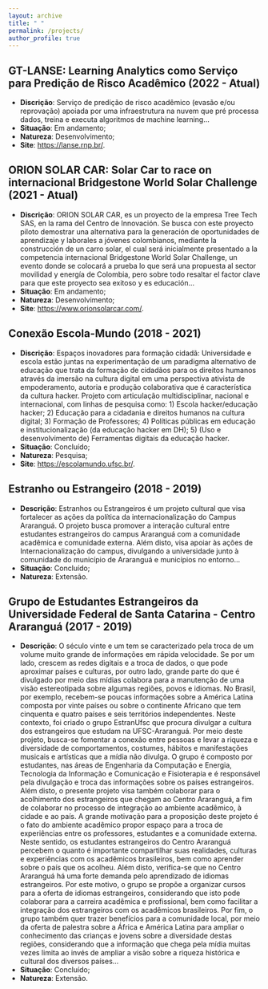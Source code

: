 ```yaml
---
layout: archive
title: " "
permalink: /projects/
author_profile: true
---
```

## GT-LANSE: Learning Analytics como Serviço para Predição de Risco Acadêmico (2022 - Atual)

* **Discrição**:  Serviço de predição de risco acadêmico (evasão e/ou reprovação) apoiada por uma infraestrutura na nuvem que pré processa dados, treina e executa algoritmos de machine learning...
* **Situação**: Em andamento;
* **Natureza**: Desenvolvimento;
* **Site**: <a href ="https://lanse.rnp.br/" target="_blank">https://lanse.rnp.br/</a>.

## ORION SOLAR CAR: Solar Car to race on internacional Bridgestone World Solar Challenge (2021 - Atual)

* **Discrição**:  ORION SOLAR CAR, es un proyecto de la empresa Tree Tech SAS, en la rama del Centro de Innovación. Se busca con este proyecto piloto demostrar una alternativa para la generación de oportunidades de aprendizaje y laborales a jóvenes colombianos, mediante la construcción de un carro solar, el cual será inicialmente presentado a la competencia internacional Bridgestone World Solar Challenge, un evento donde se colocará a prueba lo que será una propuesta al sector movilidad y energía de Colombia, pero sobre todo resaltar el factor clave para que este proyecto sea exitoso y es educación...
* **Situação**: Em andamento;
* **Natureza**: Desenvolvimento;
* **Site**: <a href ="https://www.orionsolarcar.com/" target="_blank">https://www.orionsolarcar.com/</a>.



## Conexão Escola-Mundo (2018 - 2021)

* **Discrição**: Espaços inovadores para formação cidadã: Universidade e escola estão juntas na experimentação de um paradigma alternativo de educação que trata da formação de cidadãos para os direitos humanos através da imersão na cultura digital em uma perspectiva ativista de empoderamento, autoria e produção colaborativa que é característica da cultura hacker. Projeto com articulação multidisciplinar, nacional e internacional, com linhas de pesquisa como: 1) Escola hacker/educação hacker; 2) Educação para a cidadania e direitos humanos na cultura digital; 3) Formação de Professores; 4) Políticas públicas em educação e institucionalização (da educação hacker em DH); 5) (Uso e desenvolvimento de) Ferramentas digitais da educação hacker.
* **Situação**: Concluído;
* **Natureza**: Pesquisa;
* **Site**: <a href ="https://escolamundo.ufsc.br/" target="_blank">https://escolamundo.ufsc.br/</a>.

## Estranho ou Estrangeiro (2018 - 2019) 
* **Descrição**: Estranhos ou Estrangeiros é um projeto cultural que visa fortalecer as ações da política da internacionalização do Campus Araranguá. O projeto busca promover a interação cultural entre estudantes estrangeiros do campus Araranguá com a comunidade acadêmica e comunidade externa. Além disto, visa apoiar às ações de Internacionalização do campus, divulgando a universidade junto à comunidade do município de Araranguá e municípios no entorno...
* **Situação**: Concluído; 
* **Natureza**: Extensão. 

##  Grupo de Estudantes Estrangeiros da Universidade Federal de Santa Catarina - Centro Araranguá (2017 - 2019)

* **Descrição**: O século vinte e um tem se caracterizado pela troca de um volume muito grande de informações em rápida velocidade. Se por um lado, crescem as redes digitais e a troca de dados, o que pode aproximar países e culturas, por outro lado, grande parte do que é divulgado por meio das mídias colabora para a manutenção de uma visão estereotipada sobre algumas regiões, povos e idiomas. No Brasil, por exemplo, recebem-se poucas informações sobre a América Latina composta por vinte países ou sobre o continente Africano que tem cinquenta e quatro países e seis territórios independentes. Neste contexto, foi criado o grupo EstranUfsc que procura divulgar a cultura dos estrangeiros que estudam na UFSC-Araranguá. Por meio deste projeto, busca-se fomentar a conexão entre pessoas e levar a riqueza e diversidade de comportamentos, costumes, hábitos e manifestações musicais e artísticas que a mídia não divulga. O grupo é composto por estudantes, nas áreas de Engenharia da Computação e Energia, Tecnologia da Informação e Comunicação e Fisioterapia e é responsável pela divulgação e troca das informações sobre os países estrangeiros. Além disto, o presente projeto visa também colaborar para o acolhimento dos estrangeiros que chegam ao Centro Araranguá, a fim de colaborar no processo de integração ao ambiente acadêmico, à cidade e ao país. A grande motivação para a proposição deste projeto é o fato do ambiente acadêmico propor espaço para a troca de experiências entre os professores, estudantes e a comunidade externa. Neste sentido, os estudantes estrangeiros do Centro Araranguá percebem o quanto é importante compartilhar suas realidades, culturas e experiências com os acadêmicos brasileiros, bem como aprender sobre o país que os acolheu. Além disto, verifica-se que no Centro Araranguá há uma forte demanda pelo aprendizado de idiomas estrangeiros. Por este motivo, o grupo se propõe a organizar cursos para a oferta de idiomas estrangeiros, considerando que isto pode colaborar para a carreira acadêmica e profissional, bem como facilitar a integração dos estrangeiros com os acadêmicos brasileiros. Por fim, o grupo também quer trazer benefícios para a comunidade local, por meio da oferta de palestra sobre a África e América Latina para ampliar o conhecimento das crianças e jovens sobre a diversidade destas regiões, considerando que a informação que chega pela mídia muitas vezes limita ao invés de ampliar a visão sobre a riqueza histórica e cultural dos diversos países...
* **Situação**: Concluído;
* **Natureza**: Extensão. 